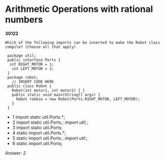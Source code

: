 Arithmetic Operations with rational numbers
===========================================
**30122**
```
Which of the following imports can be inserted to make the Robot class compile? (Choose all that apply) 
 
 package util; 
 public interface Ports { 
  int RIGHT_MOTOR = 1; 
   int LEFT_MOTOR = 2; 
 } 
 package robot; 
   // INSERT CODE HERE 
 public class Robot { 
   Robot(int motor1, int motor2) { } 
   public static void main(String[] args) { 
     Robot robbie = new Robot(Ports.RIGHT_MOTOR, LEFT_MOTOR);  
   } 
 }
```


- 1 import static util.Ports.*;
- 2 import static util.Ports.*; import util.*;
- 3 import static util.Ports;
- 4 static import util.Ports.*;
- 5 static import util.Ports.*; import util.*;
- 6 static import util.Ports;

Answer: *2*

